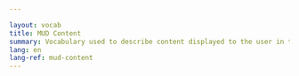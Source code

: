```yaml
---

layout: vocab
title: MUD Content
summary: Vocabulary used to describe content displayed to the user in text and image format. A vocabulary ultimately for defining user perspective.
lang: en
lang-ref: mud-content
---
```


